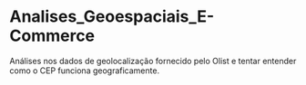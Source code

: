 # Analises_Geoespaciais_E-Commerce
Análises nos dados de geolocalização fornecido pelo Olist e tentar entender como o CEP funciona geograficamente.
